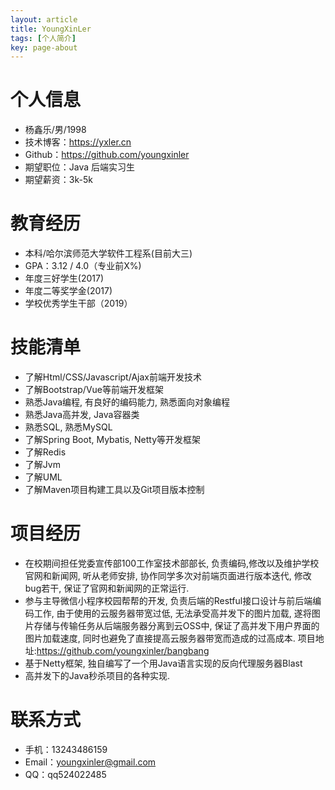 ```yaml
---
layout: article
title: YoungXinLer
tags: [个人简介]
key: page-about
---
```

# 个人信息
 - 杨鑫乐/男/1998
 - 技术博客：https://yxler.cn
 - Github：https://github.com/youngxinler
 - 期望职位：Java 后端实习生
 - 期望薪资：3k-5k
 
# 教育经历
 - 本科/哈尔滨师范大学软件工程系(目前大三)
 - GPA：3.12 / 4.0（专业前X%)
- 年度三好学生(2017)
- 年度二等奖学金(2017)
- 学校优秀学生干部（2019）

# 技能清单
- 了解Html/CSS/Javascript/Ajax前端开发技术
- 了解Bootstrap/Vue等前端开发框架
- 熟悉Java编程, 有良好的编码能力, 熟悉面向对象编程
- 熟悉Java高并发, Java容器类
- 熟悉SQL, 熟悉MySQL
- 了解Spring Boot, Mybatis, Netty等开发框架
- 了解Redis
- 了解Jvm
- 了解UML
- 了解Maven项目构建工具以及Git项目版本控制

# 项目经历
- 在校期间担任党委宣传部100工作室技术部部长, 负责编码,修改以及维护学校官网和新闻网, 听从老师安排,  协作同学多次对前端页面进行版本迭代, 修改bug若干, 保证了官网和新闻网的正常运行.
- 参与主导微信小程序校园帮帮的开发, 负责后端的Restful接口设计与前后端编码工作, 由于使用的云服务器带宽过低, 无法承受高并发下的图片加载,  遂将图片存储与传输任务从后端服务器分离到云OSS中, 保证了高并发下用户界面的图片加载速度, 同时也避免了直接提高云服务器带宽而造成的过高成本. 项目地址:https://github.com/youngxinler/bangbang
- 基于Netty框架, 独自编写了一个用Java语言实现的反向代理服务器Blast
- 高并发下的Java秒杀项目的各种实现.
# 联系方式
- 手机：13243486159
- Email：youngxinler@gmail.com 
- QQ：qq524022485


  
  